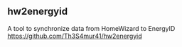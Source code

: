 ## hw2energyid

A tool to synchronize data from HomeWizard to EnergyID
https://github.com/Th3S4mur41/hw2energyid
